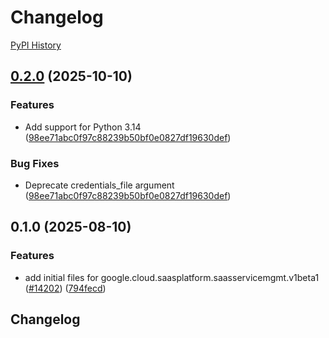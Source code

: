 # Changelog

[PyPI History][1]

[1]: https://pypi.org/project/google-cloud-saasplatform-saasservicemgmt/#history

## [0.2.0](https://github.com/googleapis/google-cloud-python/compare/google-cloud-saasplatform-saasservicemgmt-v0.1.0...google-cloud-saasplatform-saasservicemgmt-v0.2.0) (2025-10-10)


### Features

* Add support for Python 3.14  ([98ee71abc0f97c88239b50bf0e0827df19630def](https://github.com/googleapis/google-cloud-python/commit/98ee71abc0f97c88239b50bf0e0827df19630def))


### Bug Fixes

* Deprecate credentials_file argument  ([98ee71abc0f97c88239b50bf0e0827df19630def](https://github.com/googleapis/google-cloud-python/commit/98ee71abc0f97c88239b50bf0e0827df19630def))

## 0.1.0 (2025-08-10)


### Features

* add initial files for google.cloud.saasplatform.saasservicemgmt.v1beta1 ([#14202](https://github.com/googleapis/google-cloud-python/issues/14202)) ([794fecd](https://github.com/googleapis/google-cloud-python/commit/794fecd0ace6410bddcdccea85f9134e1342e460))

## Changelog
